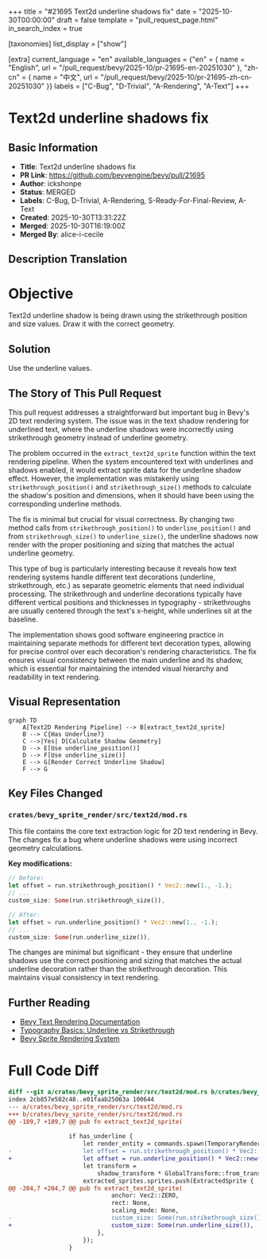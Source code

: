 +++
title = "#21695 Text2d underline shadows fix"
date = "2025-10-30T00:00:00"
draft = false
template = "pull_request_page.html"
in_search_index = true

[taxonomies]
list_display = ["show"]

[extra]
current_language = "en"
available_languages = {"en" = { name = "English", url = "/pull_request/bevy/2025-10/pr-21695-en-20251030" }, "zh-cn" = { name = "中文", url = "/pull_request/bevy/2025-10/pr-21695-zh-cn-20251030" }}
labels = ["C-Bug", "D-Trivial", "A-Rendering", "A-Text"]
+++

# Text2d underline shadows fix

## Basic Information
- **Title**: Text2d underline shadows fix
- **PR Link**: https://github.com/bevyengine/bevy/pull/21695
- **Author**: ickshonpe
- **Status**: MERGED
- **Labels**: C-Bug, D-Trivial, A-Rendering, S-Ready-For-Final-Review, A-Text
- **Created**: 2025-10-30T13:31:22Z
- **Merged**: 2025-10-30T16:19:00Z
- **Merged By**: alice-i-cecile

## Description Translation
# Objective

Text2d underline shadow is being drawn using the strikethrough position and size values.  Draw it with the correct geometry.

## Solution

Use the underline values.

## The Story of This Pull Request

This pull request addresses a straightforward but important bug in Bevy's 2D text rendering system. The issue was in the text shadow rendering for underlined text, where the underline shadows were incorrectly using strikethrough geometry instead of underline geometry.

The problem occurred in the `extract_text2d_sprite` function within the text rendering pipeline. When the system encountered text with underlines and shadows enabled, it would extract sprite data for the underline shadow effect. However, the implementation was mistakenly using `strikethrough_position()` and `strikethrough_size()` methods to calculate the shadow's position and dimensions, when it should have been using the corresponding underline methods.

The fix is minimal but crucial for visual correctness. By changing two method calls from `strikethrough_position()` to `underline_position()` and from `strikethrough_size()` to `underline_size()`, the underline shadows now render with the proper positioning and sizing that matches the actual underline geometry.

This type of bug is particularly interesting because it reveals how text rendering systems handle different text decorations (underline, strikethrough, etc.) as separate geometric elements that need individual processing. The strikethrough and underline decorations typically have different vertical positions and thicknesses in typography - strikethroughs are usually centered through the text's x-height, while underlines sit at the baseline.

The implementation shows good software engineering practice in maintaining separate methods for different text decoration types, allowing for precise control over each decoration's rendering characteristics. The fix ensures visual consistency between the main underline and its shadow, which is essential for maintaining the intended visual hierarchy and readability in text rendering.

## Visual Representation

```mermaid
graph TD
    A[Text2D Rendering Pipeline] --> B[extract_text2d_sprite]
    B --> C{Has Underline?}
    C -->|Yes| D[Calculate Shadow Geometry]
    D --> E[Use underline_position()]
    D --> F[Use underline_size()]
    E --> G[Render Correct Underline Shadow]
    F --> G
```

## Key Files Changed

### `crates/bevy_sprite_render/src/text2d/mod.rs`
This file contains the core text extraction logic for 2D text rendering in Bevy. The changes fix a bug where underline shadows were using incorrect geometry calculations.

**Key modifications:**

```rust
// Before:
let offset = run.strikethrough_position() * Vec2::new(1., -1.);
// ...
custom_size: Some(run.strikethrough_size()),

// After:
let offset = run.underline_position() * Vec2::new(1., -1.);
// ...
custom_size: Some(run.underline_size()),
```

The changes are minimal but significant - they ensure that underline shadows use the correct positioning and sizing that matches the actual underline decoration rather than the strikethrough decoration. This maintains visual consistency in text rendering.

## Further Reading

- [Bevy Text Rendering Documentation](https://docs.rs/bevy/latest/bevy/text/index.html)
- [Typography Basics: Underline vs Strikethrough](https://practicaltypography.com/underline.html)
- [Bevy Sprite Rendering System](https://docs.rs/bevy/latest/bevy/sprite/index.html)

# Full Code Diff
```diff
diff --git a/crates/bevy_sprite_render/src/text2d/mod.rs b/crates/bevy_sprite_render/src/text2d/mod.rs
index 2cb857e502c48..e01faab25063a 100644
--- a/crates/bevy_sprite_render/src/text2d/mod.rs
+++ b/crates/bevy_sprite_render/src/text2d/mod.rs
@@ -189,7 +189,7 @@ pub fn extract_text2d_sprite(
 
                 if has_underline {
                     let render_entity = commands.spawn(TemporaryRenderEntity).id();
-                    let offset = run.strikethrough_position() * Vec2::new(1., -1.);
+                    let offset = run.underline_position() * Vec2::new(1., -1.);
                     let transform =
                         shadow_transform * GlobalTransform::from_translation(offset.extend(0.));
                     extracted_sprites.sprites.push(ExtractedSprite {
@@ -204,7 +204,7 @@ pub fn extract_text2d_sprite(
                             anchor: Vec2::ZERO,
                             rect: None,
                             scaling_mode: None,
-                            custom_size: Some(run.strikethrough_size()),
+                            custom_size: Some(run.underline_size()),
                         },
                     });
                 }
```